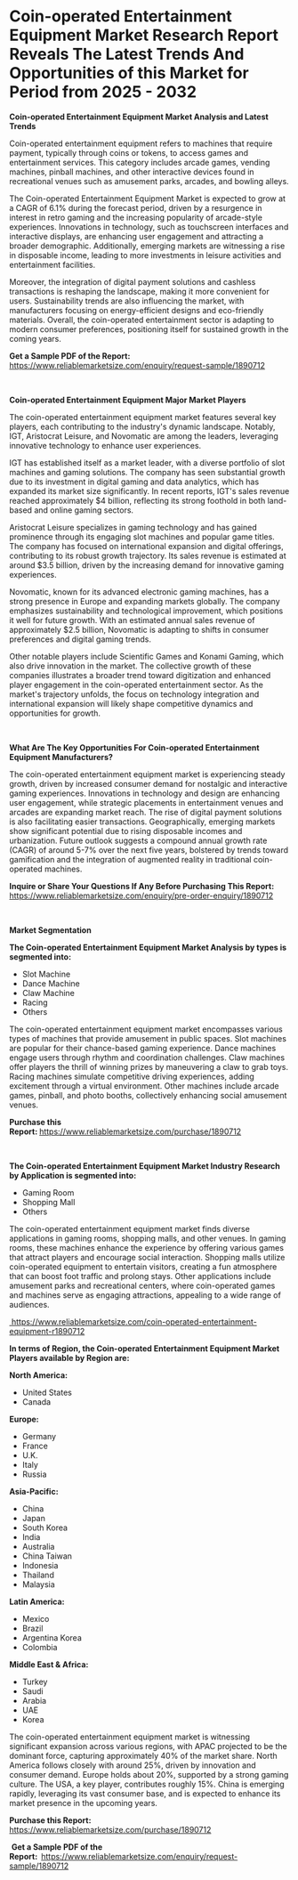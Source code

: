 <p><h1>Coin-operated Entertainment Equipment Market Research Report Reveals The Latest Trends And Opportunities of this Market for Period from 2025 - 2032</h1></p><p><strong>Coin-operated Entertainment Equipment Market Analysis and Latest Trends</strong></p>
<p><p>Coin-operated entertainment equipment refers to machines that require payment, typically through coins or tokens, to access games and entertainment services. This category includes arcade games, vending machines, pinball machines, and other interactive devices found in recreational venues such as amusement parks, arcades, and bowling alleys.</p><p>The Coin-operated Entertainment Equipment Market is expected to grow at a CAGR of 6.1% during the forecast period, driven by a resurgence in interest in retro gaming and the increasing popularity of arcade-style experiences. Innovations in technology, such as touchscreen interfaces and interactive displays, are enhancing user engagement and attracting a broader demographic. Additionally, emerging markets are witnessing a rise in disposable income, leading to more investments in leisure activities and entertainment facilities. </p><p>Moreover, the integration of digital payment solutions and cashless transactions is reshaping the landscape, making it more convenient for users. Sustainability trends are also influencing the market, with manufacturers focusing on energy-efficient designs and eco-friendly materials. Overall, the coin-operated entertainment sector is adapting to modern consumer preferences, positioning itself for sustained growth in the coming years.</p></p>
<p><strong>Get a Sample PDF of the Report:&nbsp;</strong> <a href="https://www.reliablemarketsize.com/enquiry/request-sample/1890712?utm_campaign=2471&utm_medium=2&utm_source=Github&utm_content=ia&utm_term=12042025&utm_id=coin-operated-entertainment-equipment">https://www.reliablemarketsize.com/enquiry/request-sample/1890712</a></p>
<p>&nbsp;</p>
<p><strong>Coin-operated Entertainment Equipment Major Market Players</strong></p>
<p><p>The coin-operated entertainment equipment market features several key players, each contributing to the industry's dynamic landscape. Notably, IGT, Aristocrat Leisure, and Novomatic are among the leaders, leveraging innovative technology to enhance user experiences.</p><p>IGT has established itself as a market leader, with a diverse portfolio of slot machines and gaming solutions. The company has seen substantial growth due to its investment in digital gaming and data analytics, which has expanded its market size significantly. In recent reports, IGT's sales revenue reached approximately $4 billion, reflecting its strong foothold in both land-based and online gaming sectors.</p><p>Aristocrat Leisure specializes in gaming technology and has gained prominence through its engaging slot machines and popular game titles. The company has focused on international expansion and digital offerings, contributing to its robust growth trajectory. Its sales revenue is estimated at around $3.5 billion, driven by the increasing demand for innovative gaming experiences.</p><p>Novomatic, known for its advanced electronic gaming machines, has a strong presence in Europe and expanding markets globally. The company emphasizes sustainability and technological improvement, which positions it well for future growth. With an estimated annual sales revenue of approximately $2.5 billion, Novomatic is adapting to shifts in consumer preferences and digital gaming trends.</p><p>Other notable players include Scientific Games and Konami Gaming, which also drive innovation in the market. The collective growth of these companies illustrates a broader trend toward digitization and enhanced player engagement in the coin-operated entertainment sector. As the market's trajectory unfolds, the focus on technology integration and international expansion will likely shape competitive dynamics and opportunities for growth.</p></p>
<p>&nbsp;</p>
<p><strong>What Are The Key Opportunities For Coin-operated Entertainment Equipment Manufacturers?</strong></p>
<p><p>The coin-operated entertainment equipment market is experiencing steady growth, driven by increased consumer demand for nostalgic and interactive gaming experiences. Innovations in technology and design are enhancing user engagement, while strategic placements in entertainment venues and arcades are expanding market reach. The rise of digital payment solutions is also facilitating easier transactions. Geographically, emerging markets show significant potential due to rising disposable incomes and urbanization. Future outlook suggests a compound annual growth rate (CAGR) of around 5-7% over the next five years, bolstered by trends toward gamification and the integration of augmented reality in traditional coin-operated machines.</p></p>
<p><strong>Inquire or Share Your Questions If Any Before Purchasing This Report:</strong> <a href="https://www.reliablemarketsize.com/enquiry/pre-order-enquiry/1890712?utm_campaign=2471&utm_medium=2&utm_source=Github&utm_content=ia&utm_term=12042025&utm_id=coin-operated-entertainment-equipment">https://www.reliablemarketsize.com/enquiry/pre-order-enquiry/1890712</a></p>
<p>&nbsp;</p>
<p><strong>Market Segmentation</strong></p>
<p><strong>The Coin-operated Entertainment Equipment Market Analysis by types is segmented into:</strong></p>
<p><ul><li>Slot Machine</li><li>Dance Machine</li><li>Claw Machine</li><li>Racing</li><li>Others</li></ul></p>
<p><p>The coin-operated entertainment equipment market encompasses various types of machines that provide amusement in public spaces. Slot machines are popular for their chance-based gaming experience. Dance machines engage users through rhythm and coordination challenges. Claw machines offer players the thrill of winning prizes by maneuvering a claw to grab toys. Racing machines simulate competitive driving experiences, adding excitement through a virtual environment. Other machines include arcade games, pinball, and photo booths, collectively enhancing social amusement venues.</p></p>
<p><strong>Purchase this Report:&nbsp;</strong><a href="https://www.reliablemarketsize.com/purchase/1890712?utm_campaign=2471&utm_medium=2&utm_source=Github&utm_content=ia&utm_term=12042025&utm_id=coin-operated-entertainment-equipment">https://www.reliablemarketsize.com/purchase/1890712</a></p>
<p>&nbsp;</p>
<p><strong>The Coin-operated Entertainment Equipment Market Industry Research by Application is segmented into:</strong></p>
<p><ul><li>Gaming Room</li><li>Shopping Mall</li><li>Others</li></ul></p>
<p><p>The coin-operated entertainment equipment market finds diverse applications in gaming rooms, shopping malls, and other venues. In gaming rooms, these machines enhance the experience by offering various games that attract players and encourage social interaction. Shopping malls utilize coin-operated equipment to entertain visitors, creating a fun atmosphere that can boost foot traffic and prolong stays. Other applications include amusement parks and recreational centers, where coin-operated games and machines serve as engaging attractions, appealing to a wide range of audiences.</p></p>
<p><a href="https://www.reliablemarketsize.com/coin-operated-entertainment-equipment-r1890712?utm_campaign=2471&utm_medium=2&utm_source=Github&utm_content=ia&utm_term=12042025&utm_id=coin-operated-entertainment-equipment">&nbsp;https://www.reliablemarketsize.com/coin-operated-entertainment-equipment-r1890712</a></p>
<p><strong>In terms of Region, the Coin-operated Entertainment Equipment Market Players available by Region are:</strong></p>
<p>
    <p> <strong> North America: </strong>
        <ul>
            <li>United States</li>
            <li>Canada</li>
        </ul>
        </p> 
    <p> <strong> Europe: </strong>
        <ul>
            <li>Germany</li>
            <li>France</li>
            <li>U.K.</li>
            <li>Italy</li>
            <li>Russia</li>
        </ul>
        </p> 
    <p> <strong> Asia-Pacific: </strong>
        <ul>
            <li>China</li>
            <li>Japan</li>
            <li>South Korea</li>
            <li>India</li>
            <li>Australia</li>
            <li>China Taiwan</li>
            <li>Indonesia</li>
            <li>Thailand</li>
            <li>Malaysia</li>
        </ul>
        </p> 
    <p> <strong> Latin America: </strong>
        <ul>
            <li>Mexico</li>
            <li>Brazil</li>
            <li>Argentina Korea</li>
            <li>Colombia</li>
        </ul>
        </p> 
    <p> <strong> Middle East & Africa: </strong>
        <ul>
            <li>Turkey</li>
            <li>Saudi</li>
            <li>Arabia</li>
            <li>UAE</li>
            <li>Korea</li>
        </ul>
    </p>
    </p>
<p><p>The coin-operated entertainment equipment market is witnessing significant expansion across various regions, with APAC projected to be the dominant force, capturing approximately 40% of the market share. North America follows closely with around 25%, driven by innovation and consumer demand. Europe holds about 20%, supported by a strong gaming culture. The USA, a key player, contributes roughly 15%. China is emerging rapidly, leveraging its vast consumer base, and is expected to enhance its market presence in the upcoming years.</p></p>
<p><strong>Purchase this Report: </strong><a href="https://www.reliablemarketsize.com/purchase/1890712?utm_campaign=2471&utm_medium=2&utm_source=Github&utm_content=ia&utm_term=12042025&utm_id=coin-operated-entertainment-equipment">https://www.reliablemarketsize.com/purchase/1890712</a></p>
<p>&nbsp;<strong>Get a Sample PDF of the Report:&nbsp;&nbsp;</strong><a href="https://www.reliablemarketsize.com/enquiry/request-sample/1890712?utm_campaign=2471&utm_medium=2&utm_source=Github&utm_content=ia&utm_term=12042025&utm_id=coin-operated-entertainment-equipment">https://www.reliablemarketsize.com/enquiry/request-sample/1890712</a></p>
<p><strong></strong></p>
<p><p></p><p></p><p></p></p>